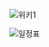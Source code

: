 ![위키1](uploads/ae0a735cb0c53cbdc3cc2733afe9d61b/위키1.png)  
  
![일정표](uploads/43394fadb579ce08c19e60f12e107a14/일정표.png)  

